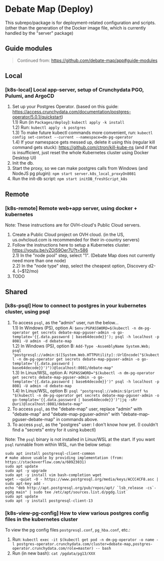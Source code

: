 # Debate Map (Deploy)

This subrepo/package is for deployment-related configuration and scripts. (other than the generation of the Docker image file, which is currently handled by the "server" package)

## Guide modules

> Continued from: https://github.com/debate-map/app#guide-modules

## Local

### [k8s-local] Local app-server, setup of Crunchydata PGO, Pulumi, and ArgoCD
<a name="k8s-local"></a>

1) Set up your Postgres Operator. (based on this guide: https://access.crunchydata.com/documentation/postgres-operator/5.0.1/quickstart)  
1.1) Run (in `Packages/deploy`): `kubectl apply -k install`  
1.2) Run: `kubectl apply -k postgres`  
1.3) To make future kubectl commands more convenient, run: `kubectl config set-context --current --namespace=dm-pg-operator`  
1.4) If your namespace gets messed up, delete it using this (regular kill command gets stuck): https://github.com/ctron/kill-kube-ns (and if that is insufficient, just reset the whole Kubernetes cluster using Docker Desktop UI)
2) Init the db.  
3) Start the proxy, so we can make postgres calls from Windows (and NodeJS pg plugin): `npm start server.k8s_local_proxyOn8081`  
4) Run the init-db script: `npm start initDB_freshScript_k8s`  

## Remote

### [k8s-remote] Remote web+app server, using docker + kubernetes
<a name="k8s-remote"></a>

Note: These instructions are for OVH-cloud's Public Cloud servers.

1) Create a Public Cloud project on OVH cloud. (in the US, us.ovhcloud.com is recommended for their in-country servers)
2) Follow the instructions here to setup a Kubernetes cluster: https://youtu.be/vZOj59Oer7U?t=586  
2.1) In the "node pool" step, select "1". (Debate Map does not currently need more than one node)  
2.2) In the "node type" step, select the cheapest option, Discovery d2-4. (~$12/mo)
3) TODO

## Shared

### [k8s-psql] How to connect to postgres in your kubernetes cluster, using psql
<a name="k8s-psql"></a>

1) To access `psql`, as the "admin" user, run the below...  
1.1) In Windows (PS), option A: `$env:PGPASSWORD=$(kubectl -n dm-pg-operator get secrets debate-map-pguser-admin -o go-template='{{.data.password | base64decode}}'); psql -h localhost -p 8081 -U admin -d debate-map`  
1.2) In Windows (PS), option B: `Add-Type -AssemblyName System.Web; psql "postgresql://admin:$([System.Web.HTTPUtility]::UrlEncode("$(kubectl -n dm-pg-operator get secrets debate-map-pguser-admin -o go-template='{{.data.password | base64decode}}')"))@localhost:8081/debate-map"`  
1.3) In Linux/WSL, option A: `PGPASSWORD="$(kubectl -n dm-pg-operator get secrets debate-map-pguser-admin -o go-template='{{.data.password | base64decode}}')" psql -h localhost -p 8081 -U admin -d debate-map`  
1.4) In Linux/WSL, option B: `psql "postgresql://admin:$(printf %s "$(kubectl -n dm-pg-operator get secrets debate-map-pguser-admin -o go-template='{{.data.password | base64decode}}')"|jq -sRr @uri)@localhost:8081/debate-map"`  
2) To access `psql`, as the "debate-map" user, replace "admin" with "debate-map" and "debate-map-pguser-admin" with "debate-map-pguser-debate-map" in commands above.  
3) To access `psql`, as the "postgres" user: I don't know how yet. (I couldn't find a "secrets" entry for it using kubectl)  

Note: The `psql` binary is not installed in Linux/WSL at the start. If you want `psql` runnable from within WSL, run the below setup:
```
sudo apt install postgresql-client-common
# make above usable by providing implementation (from: https://stackoverflow.com/a/60923031)
sudo apt update
sudo apt -y upgrade
sudo apt -y install vim bash-completion wget
wget --quiet -O - https://www.postgresql.org/media/keys/ACCC4CF8.asc | sudo apt-key add -
echo "deb http://apt.postgresql.org/pub/repos/apt/ `lsb_release -cs`-pgdg main" | sudo tee /etc/apt/sources.list.d/pgdg.list
sudo apt update
sudo apt -y install postgresql-client-13
```

### [k8s-view-pg-config] How to view various postgres config files in the kubernetes cluster
<a name="k8s-view-pg-config"></a>

To view the pg config files `postgresql.conf`, `pg_hba.conf`, etc.:
1) Run: `kubectl exec -it $(kubectl get pod -n dm-pg-operator -o name -l postgres-operator.crunchydata.com/cluster=debate-map,postgres-operator.crunchydata.com/role=master) -- bash`
2) Run (in new bash): `cat /pgdata/pg13/XXX`